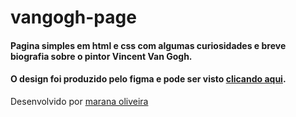 # vangogh-page
#### Pagina simples em html e css com algumas curiosidades e breve biografia sobre o pintor Vincent Van Gogh.
#### O design foi produzido pelo figma e pode ser visto [clicando aqui](https://www.figma.com/file/DXny7yQZyH7uzstIUEvBMj/Untitled?node-id=0%3A1).

Desenvolvido por [marana oliveira](https://github.com/marioli99)

